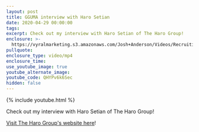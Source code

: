 ```yaml
---
layout: post
title: GGUMA interview with Haro Setian
date: 2020-04-29 00:00:00
tags:
excerpt: Check out my interview with Haro Setian of The Haro Group!
enclosure: >-
  https://vyralmarketing.s3.amazonaws.com/Josh+Anderson/Videos/Recruiting/2020/GGUMA+interview+with+Haro+Setian.mp4
pullquote:
enclosure_type: video/mp4
enclosure_time:
use_youtube_image: true
youtube_alternate_image:
youtube_code: QHYPv6k6Sec
hidden: false
---
```


{% include youtube.html %}

Check out my interview with Haro Setian of The Haro Group\!

<u><a target="_blank" href="https://www.theresnoplacelikegreenville.com/">Visit The Haro Group's website here</a></u>\!